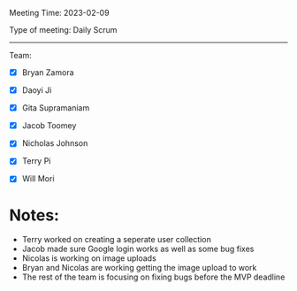 Meeting Time: 2023-02-09

Type of meeting: Daily Scrum

---

Team:
- [x] Bryan Zamora 
- [x] Daoyi Ji
- [x] Gita Supramaniam
- [x] Jacob Toomey
- [x] Nicholas Johnson
- [x] Terry Pi
- [x] Will Mori


# Notes:

- Terry worked on creating a seperate user collection
- Jacob made sure Google login works as well as some bug fixes
- Nicolas is working on image uploads
- Bryan and Nicolas are working getting the image upload to work
- The rest of the team is focusing on fixing bugs before the MVP deadline
